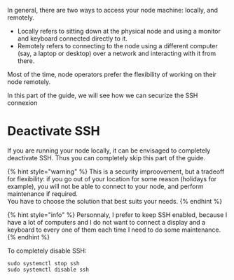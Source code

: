 In general, there are two ways to access your node machine: locally, and remotely.  

- Locally refers to sitting down at the physical node and using a monitor and keyboard connected directly to it.
- Remotely refers to connecting to the node using a different computer (say, a laptop or desktop) over a network and interacting with it from there.  

Most of the time, node operators prefer the flexibility of working on their node remotely.  

In this part of the guide, we will see how we can securize the SSH connexion

# Deactivate SSH
If you are running your node locally, it can be envisaged to completely deactivate SSH. Thus you can completely skip this part of the guide.  

{% hint style="warning" %}
This is a security improovement, but a tradeoff for flexibility: if you go out of your location for some reason (holidays for example), you will not be able to connect to your node, and perform maintenance if required.  
You have to choose the solution that best suits your needs.
{% endhint %}

{% hint style="info" %}
Personnaly, I prefer to keep SSH enabled, because I have a lot of computers and I do not want to connect a display and a keyboard to every one of them each time I need to do some maintenance.
{% endhint %}

To completely disable SSH:
```shell
sudo systemctl stop ssh
sudo systemctl disable ssh
```